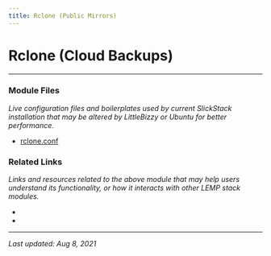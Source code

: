 ```yaml
---
title: Rclone (Public Mirrors)
---
```


# Rclone (Cloud Backups)

----

### Module Files

*Live configuration files and boilerplates used by current SlickStack installation that may be altered by LittleBizzy or Ubuntu for better performance.*

* [rclone.conf](rclone-conf.txt)

### Related Links

*Links and resources related to the above module that may help users understand its functionality, or how it interacts with other LEMP stack modules.*

* 
* 

----

*Last updated: Aug 8, 2021*
